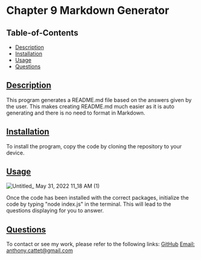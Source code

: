 # Chapter 9 Markdown Generator
 
  ## Table-of-Contents
  * [Description](#description)
  * [Installation](#installation)
  * [Usage](#usage)
  * [Questions](#questions)
  
  ## [Description](#table-of-contents)
  This program generates a README.md file based on the answers given by the user. This makes creating README.md much easier as it is auto generating and there is no need to format in Markdown.
  ## [Installation](#table-of-contents)
  To install the program, copy the code by cloning the repository to your device. 
  ## [Usage](#table-of-contents)
  
  
  ![Untitled_ May 31, 2022 11_18 AM (1)](https://user-images.githubusercontent.com/98857382/171210327-b8097852-bfe0-4335-bcc4-76088869b333.gif)

  
  Once the code has been installed with the correct packages, initialize the code by typing "node index.js" in the terminal. This will lead to the questions displaying for you to answer.

  ## [Questions](#table-of-contents)
  To contact or see my work, please refer to the following links:
  [GitHub](https://github.com/acattet)
  [Email: anthony.cattet@gmail.com](mailto:anthony.cattet@gmail.com)
